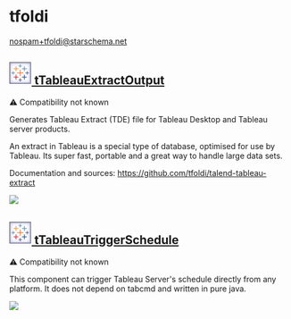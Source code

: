 # tfoldi
  <nospam+tfoldi@starschema.net>

## <a href='./components/tTableauExtractOutput/readme.md'><img src='./components/tTableauExtractOutput/logo.jpg' width='40' height='40'> tTableauExtractOutput</a>
 :warning: Compatibility not known

Generates Tableau Extract (TDE) file for Tableau Desktop and Tableau server products. 

An extract in Tableau is a special type of database, optimised for use by Tableau.  Its super fast, portable and a great way to handle large data sets.

Documentation and sources: https://github.com/tfoldi/talend-tableau-extract



<img src='./components/tTableauExtractOutput/sample.jpg'>

## <a href='./components/tTableauTriggerSchedule/readme.md'><img src='./components/tTableauTriggerSchedule/logo.jpg' width='40' height='40'> tTableauTriggerSchedule</a>
 :warning: Compatibility not known

This component can trigger Tableau Server's schedule directly from any platform. It does not depend on tabcmd and written in pure java.



<img src='./components/tTableauTriggerSchedule/sample.jpg'>

